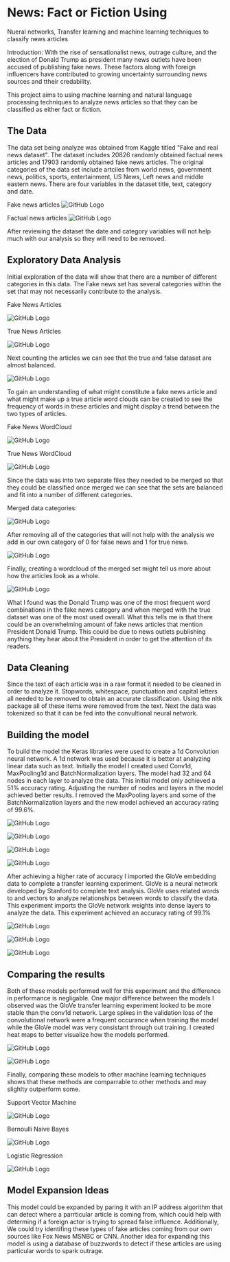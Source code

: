 # News: Fact or Fiction Using 
Nueral networks, Transfer learning and machine learning techniques to classify news articles

Introduction:
With the rise of sensationalist news, outrage culture, and the election of Donald Trump as president many news outlets have been accused of publishing fake news. These factors along with foreign influencers have contributed to growing uncertainty surrounding news sources and ttheir credability.

This project aims to using machine learning and natural language processing techniques to analyze news articles so that they can be classified as either fact or fiction. 

## The Data
The data set being analyze was obtained from Kaggle titled "Fake and real news dataset". The dataset includes 20826 randomly obtained factual news articles and 17903 randomly obtained fake news articles. The original categories of the data set include artciles from world news, government news, politics, sports, entertainment, US News, Left news and middle eastern news. There are four variables in the dataset title, text, category and date. 

Fake news articles
![GitHub Logo](/images/FakeNewsHead.png)

Factual news articles
![GitHub Logo](/images/FactualNewsHead.png)

After reviewing the dataset the date and category variables will not help much with our analysis so they will need to be removed.

## Exploratory Data Analysis

Initial exploration of the data will show that there are a number of different categories in this data. The Fake news set has several categories within the set that may not necessarily contribute to the analysis. 

Fake News Articles

![GitHub Logo](/images/Articlegraph1.png)

True News Articles

![GitHub Logo](/images/truearticle1.png)

Next counting the articles we can see that the true and false dataset are almost balanced.

![GitHub Logo](/images/article_count.png)

To gain an understanding of what might constitute a fake news article and what might make up a true article word clouds can be created to see the frequency of words in these articles and might display a trend between the two types of articles.

Fake News WordCloud

![GitHub Logo](/images/fakewordcloud.png)

True News WordCloud

![GitHub Logo](/images/truewordcloud.png)

Since the data was into two separate files they needed to be merged so that they could be classified once merged we can see that the sets are balanced and fit into a number of different categories.

Merged data categories:

![GitHub Logo](/images/mergedcategories.png)

After removing all of the categories that will not help with the analysis we add in our own category of 0 for false news and 1 for true news. 

![GitHub Logo](/images/mergedtruefalse.png)

Finally, creating a wordcloud of the merged set might tell us more about how the articles look as a whole.

![GitHub Logo](/images/mergedwordcloud.png)

What I found was the Donald Trump was one of the most frequent word combinations in the fake news category and when merged with the true dataset was one of the most used overall. What this tells me is that there could be an overwhelming amount of fake news articles that mention President Donald Trump. This could be due to news outlets publishing anything they hear about the President in order to get the attention of its readers.

## Data Cleaning

Since the text of each article was in a raw format it needed to be cleaned in order to analyze it. Stopwords, whitespace, punctuation and capital letters all needed to be removed to obtain an accurate classification. Using the nltk package all of these items were removed from the text. Next the data was tokenized so that it can be fed into the convultional neural network.

## Building the model

To build the model the Keras libraries were used to create a 1d Convolution neural network. A 1d network was used because it is better at analyzing linear data such as text. Initially the model I created used Conv1d, MaxPooling1d and BatchNormalization layers. The model had 32 and 64 nodes in each layer to analyze the data. This initial model only achieved a 51% accuracy rating. Adjusting the number of nodes and layers in the model achieved better results. I removed the MaxPooling layers and some of the BatchNormalization layers and the new model achieved an accuracy rating of 99.6%.

![GitHub Logo](/images/conv1dnet.png)

![GitHub Logo](/images/conv1dvalidloss1.png)

![GitHub Logo](/images/conv1daccvalid1.png)

![GitHub Logo](/images/conv1dresult.png)

After achieving a higher rate of accuracy I imported the GloVe embedding data to complete a transfer learning experiment. GloVe is a neural network developed by Stanford to complete text analysis. GloVe uses related words to and vectors to analyze relationships between words to classify the data. This experiment imports the GloVe network weights into dense layers to analyze the data. This experiment achieved an accuracy rating of 99.1%

![GitHub Logo](/images/glovevalidacc1.png)

![GitHub Logo](/images/glovevalidloss1.png)

![GitHub Logo](/images/gloveresult.png)


## Comparing the results

Both of these models performed well for this experiment and the difference in performance is negligable. One major difference between the models I observed was the GloVe transfer learning experiment looked to be more stable than the conv1d network. Large spikes in the validation loss of the convolutional network were a frequent occurance when training the model while the GloVe model was very consistant through out training. I created heat maps to better visualize how the models performed. 

![GitHub Logo](/images/conv1dheat.png)

![GitHub Logo](/images/gloveheat1.png)

Finally, comparing these models to other machine learning techniques shows that these methods are comparrable to other methods and may slighlty outperform some.

Support Vector Machine

![GitHub Logo](/images/svmpic.png)

Bernoulli Naive Bayes 

![GitHub Logo](/images/naivebayespic.png)

Logistic Regression 

![GitHub Logo](/images/logregresspic.png)

## Model Expansion Ideas

This model could be expanded by paring it with an IP address algorithm that can detect where a parrticular article is coming from, which could help with determing if a foreign actor is trying to spread false influence. Additionally, We could try identifing these types of fake articles coming from our own sources like Fox News MSNBC or CNN. Another idea for expanding this model is using a database of buzzwords to detect if these articles are using particular words to spark outrage. 
